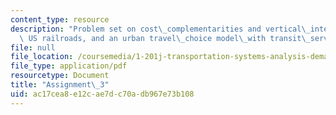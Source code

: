 ```yaml
---
content_type: resource
description: "Problem set on cost\_complementarities and vertical\_integration in\
  \ US railroads, and an urban travel\_choice model\_with transit\_service attributes."
file: null
file_location: /coursemedia/1-201j-transportation-systems-analysis-demand-and-economics-fall-2008/ac17cea8e12cae7dc70adb967e73b108_MIT1_201JF08_hw_3.pdf
file_type: application/pdf
resourcetype: Document
title: "Assignment\_3"
uid: ac17cea8-e12c-ae7d-c70a-db967e73b108
---
```

